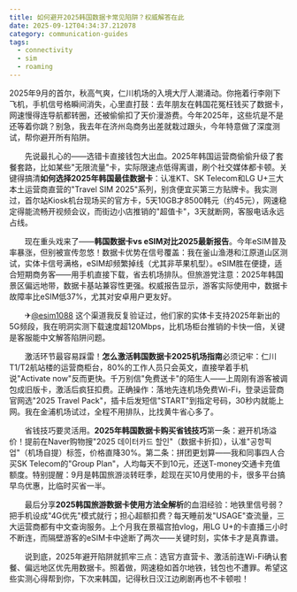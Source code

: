 ```yaml
---
title: 如何避开2025韩国数据卡常见陷阱？权威解答在此
date: 2025-09-12T04:34:37.212078
category: communication-guides
tags:
  - connectivity
  - sim
  - roaming
---
```


2025年9月的首尔，秋高气爽，仁川机场的入境大厅人潮涌动。你拖着行李刚下飞机，手机信号格瞬间消失，心里直打鼓：去年朋友在韩国花冤枉钱买了数据卡，网速慢得连导航都转圈，还被偷偷扣了天价漫游费。今年2025年，这些坑是不是还等着你跳？别急，我去年在济州岛商务出差就栽过跟头，今年特意做了深度测试，帮你避开所有陷阱。

　　先说最扎心的——选错卡直接钱包大出血。2025年韩国运营商偷偷升级了套餐套路，比如某些"无限流量"卡，实际限速点低得离谱，刷个社交媒体都卡顿。关键得搞清**如何选择2025年韩国最佳数据卡**：认准KT、SK Telecom和LG U+三大本土运营商直营的"Travel SIM 2025"系列，别贪便宜买第三方贴牌卡。我实测过，首尔站Kiosk机台现场买的官方卡，5天10GB才8500韩元（约45元），网速稳定得能流畅开视频会议，而街边小店推销的"超值卡"，3天就断网，客服电话永远占线。

　　现在重头戏来了——**韩国数据卡vs eSIM对比2025最新报告**。今年eSIM普及率暴涨，但别被宣传忽悠！数据卡优势在信号覆盖：我在釜山渔港和江原道山区测试，实体卡信号满格，eSIM却频繁掉线（尤其非苹果机型）。eSIM胜在便捷，适合短期商务客——用手机直接下载，省去机场排队。但旅游党注意：2025年韩国景区偏远地带，数据卡基站兼容性更强。权威报告显示，游客实际使用中，数据卡故障率比eSIM低37%，尤其对安卓用户更友好。

　　✈[@esim1088](https://t.me/s/esim1088) 这个渠道我反复验证过，他们家的实体卡支持2025年新出的5G频段，我在明洞实测下载速度超120Mbps，比机场柜台推销的卡快一倍，关键是客服能中文解答陷阱问题。

　　激活环节最容易踩雷！**怎么激活韩国数据卡2025机场指南**必须记牢：仁川T1/T2航站楼的运营商柜台，80%的工作人员只会英文，直接举着手机说"Activate now"反而更快。千万别信"免费送卡"的陌生人——上周刚有游客被调包成旧版卡，激活后疯狂扣费。正确操作：落地先连机场免费Wi-Fi，登录运营商官网选"2025 Travel Pack"，插卡后发短信"START"到指定号码，30秒内就能上网。我在金浦机场试过，全程不用排队，比找黄牛省心多了。

　　省钱技巧要灵活用。**2025年韩国数据卡购买省钱技巧**第一条：避开机场溢价！提前在Naver购物搜"2025 데이터카드 할인"（数据卡折扣），认准"공항픽업"（机场自提）标签，价格直降30%。第二条：拼团更划算——我和同事四人合买SK Telecom的"Group Plan"，人均每天不到10元，还送T-money交通卡充值额度。特别提醒：9月是韩国旅游淡转旺季，趁现在买10月使用的卡，很多平台搞早鸟优惠，比临时买省一半。

　　最后分享**2025韩国旅游数据卡使用方法全解析**的血泪经验：地铁里信号弱？把手机设成"4G优先"模式就行；担心超额扣费？每天睡前发"USAGE"查流量，三大运营商都有中文查询服务。上个月我在景福宫拍vlog，用LG U+的卡直播三小时不断连，而隔壁游客的eSIM卡中途断了两次——关键时刻，实体卡才是真靠谱。

　　说到底，2025年避开陷阱就抓牢三点：选官方直营卡、激活前连Wi-Fi确认套餐、偏远地区优先用数据卡。照着做，网速稳如首尔地铁，钱包也不遭罪。希望这些实测心得帮到你，下次来韩国，记得秋日汉江边刷剧再也不卡顿啦！